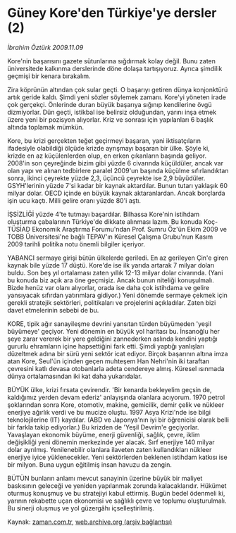 # Güney Kore'den  Türkiye'ye dersler (2)

*İbrahim Öztürk 2009.11.09*

<tr><td class="metin" colspan="2" style="padding-top: 20px; padding-left: 5px; ">Kore'nin başarısını gazete sütunlarına sığdırmak kolay değil. Bunu zaten üniversitede kalkınma derslerinde döne dolaşa tartışıyoruz. Ayrıca şimdilik geçmişi bir kenara bırakalım.</td></tr><tr><td class="metin" colspan="2" style="padding-top: 20px; padding-left: 5px; "><p>Zira köprünün altından çok sular geçti. O başarıyı getiren dünya konjonktürü artık geride kaldı. Şimdi yeni sözler söylemek zamanı. Kore'yi yöneten irade çok gerçekçi. Önlerinde duran büyük başarıya sığınıp kendilerine övgü dizmiyorlar. Dün geçti, istikbal ise belirsiz olduğundan, yarını inşa etmek üzere yeni bir pozisyon alıyorlar. Kriz ve sonrası için yapılanları 6 başlık altında toplamak mümkün.
<p>Kore, bu krizi gerçekten teğet geçirmeyi başaran, yani iktisatçıların ifadesiyle olabildiği ölçüde krizde ayrışmayı başaran bir ülke. Şöyle ki, krizde en az küçülenlerden olup, en erken çıkanların başında geliyor. 2008'in son çeyreğinde bizim gibi yüzde 6 civarında küçüldüler, ancak var olan yapı ve alınan tedbirlere paralel 2009'un başında küçülme sıfırlandıktan sonra, ikinci çeyrekte yüzde 2,3, üçüncü çeyrekte ise 2,9 büyüdüler. GSYH'lerinin yüzde 7'si kadar bir kaynak aktardılar. Bunun tutarı yaklaşık 60 milyar dolar. OECD içinde en büyük kaynak aktaranlardan. Ancak borçlarda işin ucu kaçtı. Milli gelire oranı yüzde 80'i aştı.
<p>İŞSİZLİĞİ yüzde 4'te tutmayı başardılar. Bilhassa Kore'nin istihdam oluşturma çabalarının Türkiye'de dikkate alınması lazım. Bu konuda Koç-TÜSİAD Ekonomik Araştırma Forumu'ndan Prof. Sumru Öz'ün Ekim 2009 ve TOBB Üniversitesi'ne bağlı TEPAV'ın Küresel Çalışma Grubu'nun Kasım 2009 tarihli politika notu önemli bilgiler içeriyor.
<p>YABANCI sermaye girişi bütün ülkelerde geriledi. En az gerileyen Çin'e giren kaynak bile yüzde 17 düştü. Kore'de ise ilk yarıda artarak 7 milyar doları buldu. Son beş yıl ortalaması zaten yıllık 12-13 milyar dolar civarında. (Yani bu konuda biz açık ara öne geçmişiz. Ancak bunun niteliği konuşulmalı. Bizde henüz var olanı alıyorlar, orada ise daha çok istihdama ve gelire yansıyacak sıfırdan yatırımlara gidiyor.) Yeni dönemde sermaye çekmek için gerekli stratejik sektörleri, politikaları ve projelerini açıkladılar. Zaten bizi davet etmelerinin sebebi de bu.
<p>KORE, tipik ağır sanayileşme devrini yansıtan türden büyümeden 'yeşil büyümeye' geçiyor. Yeni dönemin en büyük yol haritası bu. İnsanoğlu her şeye zarar vererek bir yere geldiğini zannederken aslında kendini yaptığı gururlu ehramların içine hapsettiğini fark etti. Şimdi yaptığı yanlışları düzeltmek adına bir sürü yeni sektör icat ediyor. Birçok başarının altına imza atan Kore, Seul'ün içinden geçen muhteşem Han Nehri'nin iki taraftan çevresini katlı devasa otobanlarla adeta cendereye almış. Küresel ısınmada dünya ortalamasından iki kat daha yukarıdalar.
<p>BÜYÜK ülke, krizi fırsata çevirendir. 'Bir kenarda bekleyelim geçsin de, kaldığımız yerden devam ederiz' anlayışında olanlara acıyorum. 1970 petrol şoklarından sonra Kore, otomotiv, makine, gemicilik, demir çelik ve nükleer enerjiye ağırlık verdi ve bu mucize oluştu. 1997 Asya Krizi'nde ise bilgi teknolojilerine (IT) kaydılar. (ABD ve Japonya'nın iyi bir öğrenicisi olarak belli bir farkla takip ediyorlar.) Bu krizden de 'Yeşil Devrim'e geçiyorlar. Yavaşlayan ekonomik büyüme, enerji güvenliği, sağlık, çevre, iklim değişikliği yeni dönemin merkezinde yer alacak. Sırf enerjiye 140 milyar dolar ayrılmış. Yenilenebilir olanlara ilaveten zaten kullandıkları nükleer enerjiye iyice yüklenecekler. Yeni sektörlerden beklenen istihdam katkısı ise bir milyon. Buna uygun eğitilmiş insan havuzu da zengin.
<p>BÜTÜN bunların anlamı mevcut sanayinin üzerine büyük bir maliyet baskısının geleceği ve yeniden yapılanmak zorunda kalacaklarıdır. Hükümet oturmuş konuşmuş ve bu stratejiyi kabul ettirmiş. Bugün bedel ödenmeli ki, yarının rekabette uçan ekonomisi ve sağlıklı çevre ve toplumu oluşturulmalı. Bu sinerji oluşmuş ve yol güzergâhı içselleştirilmiş.<br/></p></p></p></p></p></p></p></td></tr>

Kaynak: [zaman.com.tr](http://zaman.com.tr/yazar.do?yazino=913394), [web.archive.org (arşiv bağlantısı)](http://web.archive.org/web/20100113154951/http://www.zaman.com.tr:80/yazar.do?yazino=913394)
